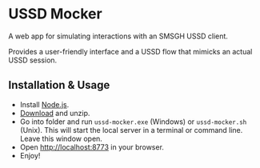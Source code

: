 # USSD Mocker

A web app for simulating interactions with an SMSGH USSD client.

Provides a user-friendly interface and a USSD flow that mimicks an actual USSD session.

## Installation & Usage

* Install [Node.js](http://nodejs.org).
* [Download](https://github.com/smsgh/ussd-mocker/archive/master.zip) and unzip.
* Go into folder and run `ussd-mocker.exe` (Windows) or `ussd-mocker.sh` (Unix). This will start the local server in a terminal or command line. Leave this window open.
* Open [http://localhost:8773](http://localhost:8773) in your browser.
* Enjoy!